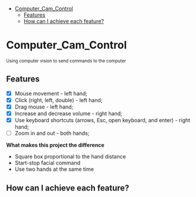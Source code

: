- [Computer\_Cam\_Control](#computer_cam_control)
  - [Features](#features)
  - [How can I achieve each feature?](#how-can-i-achieve-each-feature)

# Computer_Cam_Control
<small>Using computer vision to send commands to the computer</small>

## Features

- [X] Mouse movement - left hand;
- [X] Click (right, left, double)  - left hand;
- [X] Drag mouse - left hand;
- [X] Increase and decrease volume - right hand; 
- [X] Use keyboard shortcuts (arrows, Esc, open keyboard, and enter) - right hand;
- [ ] Zoom in and out - both hands;

**What makes this project the difference**

- Square box proportional to the hand distance
- Start-stop facial command
- Use two hands at the same time

## How can I achieve each feature?